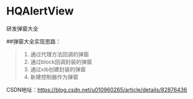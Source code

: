 # HQAlertView

研发弹窗大全

##弹窗大全实现思路：
>1. 通过代理方法回调的弹窗
>2. 通过block回调封装的弹窗
>3. 通过xib创建封装的弹窗
>4. 新建控制器作为弹窗

CSDN地址：https://blog.csdn.net/u010960265/article/details/82876436
